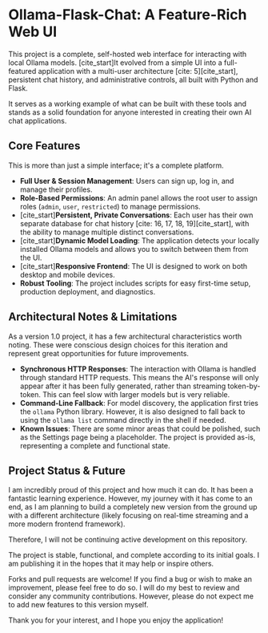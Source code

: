 # Ollama-Flask-Chat: A Feature-Rich Web UI

This project is a complete, self-hosted web interface for interacting with local Ollama models. [cite_start]It evolved from a simple UI into a full-featured application with a multi-user architecture [cite: 5][cite_start], persistent chat history, and administrative controls, all built with Python and Flask.

It serves as a working example of what can be built with these tools and stands as a solid foundation for anyone interested in creating their own AI chat applications.

## Core Features

This is more than just a simple interface; it's a complete platform.

* **Full User & Session Management**: Users can sign up, log in, and manage their profiles.
* **Role-Based Permissions**: An admin panel allows the root user to assign roles (`admin`, `user`, `restricted`) to manage permissions.
* [cite_start]**Persistent, Private Conversations**: Each user has their own separate database for chat history [cite: 16, 17, 18, 19][cite_start], with the ability to manage multiple distinct conversations.
* [cite_start]**Dynamic Model Loading**: The application detects your locally installed Ollama models and allows you to switch between them from the UI.
* [cite_start]**Responsive Frontend**: The UI is designed to work on both desktop and mobile devices.
* **Robust Tooling**: The project includes scripts for easy first-time setup, production deployment, and diagnostics.

## Architectural Notes & Limitations

As a version 1.0 project, it has a few architectural characteristics worth noting. These were conscious design choices for this iteration and represent great opportunities for future improvements.

* **Synchronous HTTP Responses**: The interaction with Ollama is handled through standard HTTP requests. This means the AI's response will only appear after it has been fully generated, rather than streaming token-by-token. This can feel slow with larger models but is very reliable.
* **Command-Line Fallback**: For model discovery, the application first tries the `ollama` Python library. However, it is also designed to fall back to using the `ollama list` command directly in the shell if needed.
* **Known Issues**: There are some minor areas that could be polished, such as the Settings page being a placeholder. The project is provided as-is, representing a complete and functional state.

## Project Status & Future

I am incredibly proud of this project and how much it can do. It has been a fantastic learning experience. However, my journey with it has come to an end, as I am planning to build a completely new version from the ground up with a different architecture (likely focusing on real-time streaming and a more modern frontend framework).

Therefore, I will not be continuing active development on this repository.

The project is stable, functional, and complete according to its initial goals. I am publishing it in the hopes that it may help or inspire others.

Forks and pull requests are welcome! If you find a bug or wish to make an improvement, please feel free to do so. I will do my best to review and consider any community contributions. However, please do not expect me to add new features to this version myself.

Thank you for your interest, and I hope you enjoy the application!